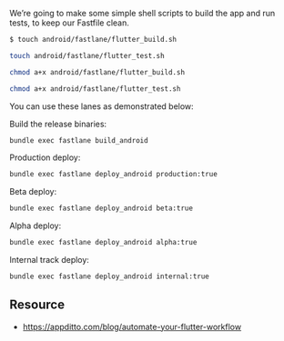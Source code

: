 We’re going to make some simple shell scripts to build the app and run tests, to keep our Fastfile clean.

```bash
$ touch android/fastlane/flutter_build.sh
```

```bash
touch android/fastlane/flutter_test.sh
```

```bash
chmod a+x android/fastlane/flutter_build.sh
```

```bash
chmod a+x android/fastlane/flutter_test.sh
```

You can use these lanes as demonstrated below:

Build the release binaries:
```bash
bundle exec fastlane build_android
```

Production deploy:
```bash
bundle exec fastlane deploy_android production:true
```

Beta deploy:
```bash
bundle exec fastlane deploy_android beta:true
```

Alpha deploy:
```bash
bundle exec fastlane deploy_android alpha:true
```

Internal track deploy:
```bash
bundle exec fastlane deploy_android internal:true
```

## Resource
- https://appditto.com/blog/automate-your-flutter-workflow
